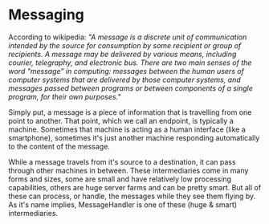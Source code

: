 # Messaging

According to wikipedia: *"A message is a discrete unit of communication intended by the source for consumption by some recipient or group of recipients. A message may be delivered by various means, including courier, telegraphy, and electronic bus. There are two main senses of the word "message" in computing: messages between the human users of computer systems that are delivered by those computer systems, and messages passed between programs or between components of a single program, for their own purposes."*

Simply put, a message is a piece of information that is travelling from one point to another. That point, which we call an endpoint, is typically a machine. Sometimes that machine is acting as a human interface (like a smartphone), sometimes it's just another machine responding automatically to the content of the message.

While a message travels from it's source to a destination, it can pass through other machines in between. These intermediaries come in many forms and sizes, some are small and have relatively low processing capabilities, others are huge server farms and can be pretty smart. But all of these can process, or handle, the messages while they see them flying by. As it's name implies, MessageHandler is one of these (huge & smart) intermediaries.